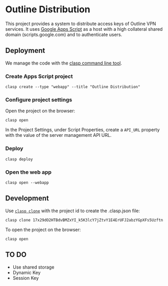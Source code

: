 # Outline Distribution

This project provides a system to distribute access keys of Outline VPN services. It uses [Google Apps Script](https://developers.google.com/apps-script) as a host with a high collateral shared domain (scripts.google.com) and to authenticate users.

## Deployment

We manage the code with the [clasp command line tool](https://developers.google.com/apps-script/guides/clasp).

### Create Apps Script project

```
clasp create --type "webapp" --title "Outline Distribution"
```

### Configure project settings

Open the project on the browser:

```
clasp open
```

In the Project Settings, under Script Properties, create a `API_URL` property with the value of the server management API URL.

### Deploy

```
clasp deploy
```

### Open the web app
```
clasp open --webapp
```

## Development

Use [`clasp clone`](https://developers.google.com/apps-script/guides/clasp#clone_an_existing_project) with the project id to create the .clasp.json file:
```
clasp clone 17x29dO2HTBdvBMZxYI_k5K3lcY7jZtvY1E4ErUFJ2abzYGpXFs5Uzftn
```

To open the project on the browser:

```
clasp open
```

## TO DO

- Use shared storage
- Dynamic Key
- Session Key